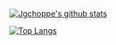 [![Jgchoppe's github stats](https://github-readme-stats.vercel.app/api?username=jgchoppe&include_all_commits=true)](https://github.com/anuraghazra/github-readme-stats)

[![Top Langs](https://github-readme-stats.vercel.app/api/top-langs/?username=jgchoppe)](https://github.com/anuraghazra/github-readme-stats)
